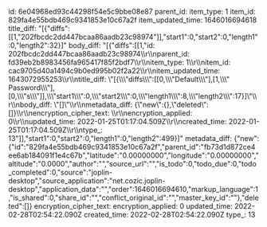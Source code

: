 id: 6e04968ed93c44298f54e5c9bbe08e87
parent_id: 
item_type: 1
item_id: 829fa4e55bdb469c9341853e10c67a2f
item_updated_time: 1646016694618
title_diff: "[{\"diffs\":[[1,\"202fbcdc2dd447bcaa86aadb23c98974\"]],\"start1\":0,\"start2\":0,\"length1\":0,\"length2\":32}]"
body_diff: "[{\"diffs\":[[1,\"id: 202fbcdc2dd447bcaa86aadb23c98974\\\r\\\nparent_id: fd39eb2b8983456fa965417f85f2bdf7\\\r\\\nitem_type: 1\\\r\\\nitem_id: cac9705d40a1494c9b0ed995b02f2a22\\\r\\\nitem_updated_time: 1643072955253\\\r\\\ntitle_diff: \\\"[{\\\\\\\"diffs\\\\\\\":[[0,\\\\\\\"Default\\\\\\\"],[1,\\\\\\\" Password\\\\\\\"],[0,\\\\\\\"s\\\\\\\"]],\\\\\\\"start1\\\\\\\":0,\\\\\\\"start2\\\\\\\":0,\\\\\\\"length1\\\\\\\":8,\\\\\\\"length2\\\\\\\":17}]\\\"\\\r\\\nbody_diff: \\\"[]\\\"\\\r\\\nmetadata_diff: {\\\"new\\\":{},\\\"deleted\\\":[]}\\\r\\\nencryption_cipher_text: \\\r\\\nencryption_applied: 0\\\r\\\nupdated_time: 2022-01-25T01:17:04.509Z\\\r\\\ncreated_time: 2022-01-25T01:17:04.509Z\\\r\\\ntype_: 13\"]],\"start1\":0,\"start2\":0,\"length1\":0,\"length2\":499}]"
metadata_diff: {"new":{"id":"829fa4e55bdb469c9341853e10c67a2f","parent_id":"fb73d1d872ce4ee6ab184091f1e4c67b","latitude":"0.00000000","longitude":"0.00000000","altitude":"0.0000","author":"","source_url":"","is_todo":0,"todo_due":0,"todo_completed":0,"source":"joplin-desktop","source_application":"net.cozic.joplin-desktop","application_data":"","order":1646016694610,"markup_language":1,"is_shared":0,"share_id":"","conflict_original_id":"","master_key_id":""},"deleted":[]}
encryption_cipher_text: 
encryption_applied: 0
updated_time: 2022-02-28T02:54:22.090Z
created_time: 2022-02-28T02:54:22.090Z
type_: 13